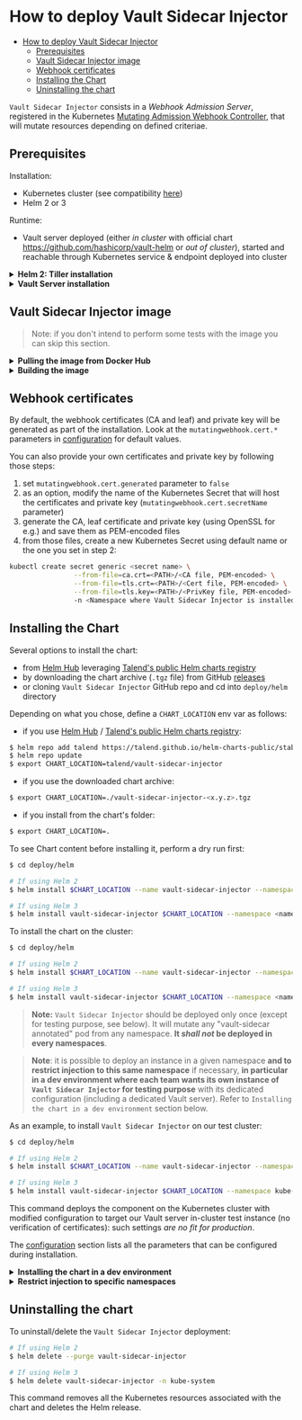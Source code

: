 # How to deploy Vault Sidecar Injector

- [How to deploy Vault Sidecar Injector](#how-to-deploy-vault-sidecar-injector)
  - [Prerequisites](#prerequisites)
  - [Vault Sidecar Injector image](#vault-sidecar-injector-image)
  - [Webhook certificates](#webhook-certificates)
  - [Installing the Chart](#installing-the-chart)
  - [Uninstalling the chart](#uninstalling-the-chart)

`Vault Sidecar Injector` consists in a *Webhook Admission Server*, registered in the Kubernetes [Mutating Admission Webhook Controller](https://kubernetes.io/docs/reference/access-authn-authz/extensible-admission-controllers/#admission-webhooks), that will mutate resources depending on defined criteriae.

## Prerequisites

Installation:

- Kubernetes cluster (see compatibility [here](../README.md#kubernetes-compatibility))
- Helm 2 or 3

Runtime:

- Vault server deployed (either *in cluster* with official chart <https://github.com/hashicorp/vault-helm> or *out of cluster*), started and reachable through Kubernetes service & endpoint deployed into cluster

<details>
<summary>
<b>Helm 2: Tiller installation</b>
</summary>

> Note: this step does not apply if you are using Helm 3.

Install Tiller using a service account:

```bash
$ cat <<EOF | kubectl apply -f -
apiVersion: v1
kind: ServiceAccount
metadata:
  name: tiller
  namespace: kube-system
---
apiVersion: rbac.authorization.k8s.io/v1
kind: ClusterRoleBinding
metadata:
  name: tiller
roleRef:
  apiGroup: rbac.authorization.k8s.io
  kind: ClusterRole
  name: cluster-admin
subjects:
- kind: ServiceAccount
  name: tiller
  namespace: kube-system
EOF

$ helm init --service-account tiller
```

> On Kubernetes `1.16+`: make sure to use Helm **`2.16.0` or higher** as previous Helm 2 versions rely on deprecated APIs no longer served (see <https://kubernetes.io/blog/2019/09/18/kubernetes-1-16-release-announcement/>).

For details on using Tiller with RBAC:

- <https://v2.helm.sh/docs/using_helm/#tiller-and-user-permissions>
- <https://v2.helm.sh/docs/using_helm/#tiller-and-role-based-access-control>
</details>

<details>
<summary>
<b>Vault Server installation</b>
</summary>

> **Note:** this step is optional if you already have a running Vault server. This section helps you setup a test Vault server with ready to use configuration.

We will install a test Vault server in Kubernetes cluster but an external, out of cluster, Vault server can also be used. Note that we will install Vault server in *dev mode* below, do not use this setup in production.

Using HashiCorp's Vault Helm chart:

```bash
$ git clone https://github.com/hashicorp/vault-helm.git
$ cd vault-helm
$ git checkout v0.5.0
$ helm install . --name=vault --set injector.enabled=false --set server.dev.enabled=true --set ui.enabled=true --set ui.serviceType="NodePort"
```

Then init Vault server with our test config:

```bash
# Check status
$ kubectl exec -it vault-0 -- vault status
$ kubectl logs vault-0

# Set up needed auth methods, secrets engines, policies, roles and secrets
$ cd vault-sidecar-injector/deploy/vault
$ ./init-dev-vault-server.sh
```
</details>

## Vault Sidecar Injector image

> Note: if you don't intend to perform some tests with the image you can skip this section.

<details>
<summary>
<b>Pulling the image from Docker Hub</b>
</summary>

Official Docker images are published on [Talend's public Docker Hub](https://hub.docker.com/r/talend/vault-sidecar-injector) repository for each `Vault Sidecar Injector` release. Provided Helm chart will pull the image automatically if needed.  

For manual pull of a specific tag:

```bash
$ docker pull talend/vault-sidecar-injector:<tag>
```
</details>

<details>
<summary>
<b>Building the image</b>
</summary>

A [Dockerfile](../Dockerfile) is also provided to both compile `Vault Sidecar Injector` and build the image locally if you prefer.

Just run following command:

```bash
$ make image
```

> Note: if you have Go installed on your machine, you can use `make image-from-build` instead. You need Golang 1.14 or higher.

</details>

## Webhook certificates

By default, the webhook certificates (CA and leaf) and private key will be generated as part of the installation. Look at the `mutatingwebhook.cert.*` parameters in [configuration](Configuration.md) for default values.

You can also provide your own certificates and private key by following those steps:

1) set `mutatingwebhook.cert.generated` parameter to `false`
2) as an option, modify the name of the Kubernetes Secret that will host the certificates and private key (`mutatingwebhook.cert.secretName` parameter)
3) generate the CA, leaf certificate and private key (using OpenSSL for e.g.) and save them as PEM-encoded files
4) from those files, create a new Kubernetes Secret using default name or the one you set in step 2:

  ```sh
  kubectl create secret generic <secret name> \
                  --from-file=ca.crt=<PATH>/<CA file, PEM-encoded> \
                  --from-file=tls.crt=<PATH>/<Cert file, PEM-encoded> \
                  --from-file=tls.key=<PATH>/<PrivKey file, PEM-encoded>
                  -n <Namespace where Vault Sidecar Injector is installed>
  ```

## Installing the Chart

Several options to install the chart:

- from [Helm Hub](https://hub.helm.sh/charts/talend/vault-sidecar-injector) leveraging [Talend's public Helm charts registry](https://talend.github.io/helm-charts-public)
- by downloading the chart archive (`.tgz` file) from GitHub [releases](https://github.com/Talend/vault-sidecar-injector/releases)
- or cloning `Vault Sidecar Injector` GitHub repo and cd into `deploy/helm` directory

Depending on what you chose, define a `CHART_LOCATION` env var as follows:

- if you use [Helm Hub](https://hub.helm.sh/charts/talend/vault-sidecar-injector) / [Talend's public Helm charts registry](https://talend.github.io/helm-charts-public):

```bash
$ helm repo add talend https://talend.github.io/helm-charts-public/stable
$ helm repo update
$ export CHART_LOCATION=talend/vault-sidecar-injector
```

- if you use the downloaded chart archive:

```bash
$ export CHART_LOCATION=./vault-sidecar-injector-<x.y.z>.tgz
```

- if you install from the chart's folder:

```bash
$ export CHART_LOCATION=.
```

To see Chart content before installing it, perform a dry run first:

```bash
$ cd deploy/helm

# If using Helm 2
$ helm install $CHART_LOCATION --name vault-sidecar-injector --namespace <namespace for deployment> --set vault.addr=<Vault server address> --debug --dry-run

# If using Helm 3
$ helm install vault-sidecar-injector $CHART_LOCATION --namespace <namespace for deployment> --set vault.addr=<Vault server address> --debug --dry-run
```

To install the chart on the cluster:

```bash
$ cd deploy/helm

# If using Helm 2
$ helm install $CHART_LOCATION --name vault-sidecar-injector --namespace <namespace for deployment> --set vault.addr=<Vault server address>

# If using Helm 3
$ helm install vault-sidecar-injector $CHART_LOCATION --namespace <namespace for deployment> --set vault.addr=<Vault server address>
```

> **Note:** `Vault Sidecar Injector` should be deployed only once (except for testing purpose, see below). It will mutate any "vault-sidecar annotated" pod from any namespace. **It *shall not* be deployed in every namespaces**.

>**Note**: it is possible to deploy an instance in a given namespace **and to restrict injection to this same namespace** if necessary, **in particular in a dev environment where each team wants its own instance of `Vault Sidecar Injector` for testing purpose** with its dedicated configuration (including a dedicated Vault server). Refer to `Installing the chart in a dev environment` section below.

As an example, to install `Vault Sidecar Injector` on our test cluster:

```bash
$ cd deploy/helm

# If using Helm 2
$ helm install $CHART_LOCATION --name vault-sidecar-injector --namespace kube-system --set vault.addr=http://vault:8200 --set vault.ssl.verify=false

# If using Helm 3
$ helm install vault-sidecar-injector $CHART_LOCATION --namespace kube-system --set vault.addr=http://vault:8200 --set vault.ssl.verify=false
```

This command deploys the component on the Kubernetes cluster with modified configuration to target our Vault server in-cluster test instance (no verification of certificates): such settings *are no fit for production*.

The [configuration](Configuration.md) section lists all the parameters that can be configured during installation.

<details>
<summary>
<b>Installing the chart in a dev environment</b>
</summary>

In a dev environment, you may want to install your own test instance of `Vault Sidecar Injector`, connected to your own Vault server and limiting injection to a given namespace. To do so, use following options:

```bash
$ cd deploy/helm

# If using Helm 2
$ helm install $CHART_LOCATION --name vault-sidecar-injector --namespace <your dev namespace> --set vault.addr=<your dev Vault server address> --set mutatingwebhook.namespaceSelector.namespaced=true

# If using Helm 3
$ helm install vault-sidecar-injector $CHART_LOCATION --namespace <your dev namespace> --set vault.addr=<your dev Vault server address> --set mutatingwebhook.namespaceSelector.namespaced=true
```

And then **add a label on your namespace** as follows (if not done, no injection will be performed):

```bash
$ kubectl label namespace <your dev namespace> vault-injection=<your dev namespace> --overwrite

# check label on namespace
$ kubectl get namespace -L vault-injection
```
</details>

<details>
<summary>
<b>Restrict injection to specific namespaces</b>
</summary>

By default `Vault Sidecar Injector` monitors all namespaces (except `kube-system` and `kube-public`) and looks after annotations in submitted pods.

If you want to strictly control the list of namespaces where injection is allowed, set value `mutatingwebhook.namespaceSelector.boolean=true` when installing the chart as follows:

```bash
$ cd deploy/helm

# If using Helm 2
$ helm install $CHART_LOCATION --name vault-sidecar-injector --namespace <namespace for deployment> --set vault.addr=<Vault server address> --set mutatingwebhook.namespaceSelector.boolean=true

# If using Helm 3
$ helm install vault-sidecar-injector $CHART_LOCATION --namespace <namespace for deployment> --set vault.addr=<Vault server address> --set mutatingwebhook.namespaceSelector.boolean=true
```

Then apply label `vault-injection=enabled` on **all** required namespaces:

```bash
$ kubectl label namespace <namespace> vault-injection=enabled

# check label on namespace
$ kubectl get namespace -L vault-injection
```
</details>

## Uninstalling the chart

To uninstall/delete the `Vault Sidecar Injector` deployment:

```bash
# If using Helm 2
$ helm delete --purge vault-sidecar-injector

# If using Helm 3
$ helm delete vault-sidecar-injector -n kube-system
```

This command removes all the Kubernetes resources associated with the chart and deletes the Helm release.
